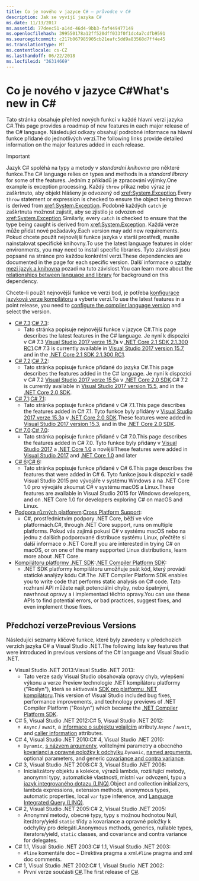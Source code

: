 ```yaml
---
title: Co je nového v jazyce C# – průvodce v C#
description: Jak se vyvíjí jazyka C#
ms.date: 11/13/2017
ms.assetid: 77deec51-a14d-46d4-9bb3-faf449477149
ms.openlocfilehash: 399550178a12ff520dff033f0f1dc4a7cdfb9591
ms.sourcegitcommit: c217b067985905cb21eafc5dd9a83568d7ff4e45
ms.translationtype: MT
ms.contentlocale: cs-CZ
ms.lasthandoff: 06/22/2018
ms.locfileid: "36314669"
---
```

# <a name="whats-new-in-c"></a><span data-ttu-id="9107a-103">Co je nového v jazyce C#</span><span class="sxs-lookup"><span data-stu-id="9107a-103">What's new in C#</span></span> #

<span data-ttu-id="9107a-104">Tato stránka obsahuje přehled nových funkcí v každé hlavní verzi jazyka C#.</span><span class="sxs-lookup"><span data-stu-id="9107a-104">This page provides a roadmap of new features in each major release of the C# language.</span></span> <span data-ttu-id="9107a-105">Následující odkazy obsahují podrobné informace na hlavní funkce přidané do jednotlivých verzí.</span><span class="sxs-lookup"><span data-stu-id="9107a-105">The following links provide detailed information on the major features added in each release.</span></span>

> [!IMPORTANT]
> <span data-ttu-id="9107a-106">Jazyk C# spoléhá na typy a metody v *standardní knihovna* pro některé funkce.</span><span class="sxs-lookup"><span data-stu-id="9107a-106">The C# language relies on types and methods in a *standard library* for some of the features.</span></span> <span data-ttu-id="9107a-107">Jedním z příkladů je zpracování výjimky.</span><span class="sxs-lookup"><span data-stu-id="9107a-107">One example is exception processing.</span></span> <span data-ttu-id="9107a-108">Každý `throw` příkaz nebo výraz je zaškrtnuto, aby objekt hlášeny je odvozený od <xref:System.Exception>.</span><span class="sxs-lookup"><span data-stu-id="9107a-108">Every `throw` statement or expression is checked to ensure the object being thrown is derived from <xref:System.Exception>.</span></span> <span data-ttu-id="9107a-109">Podobně každých `catch` je zaškrtnuta možnost zajistit, aby se zjistilo je odvozen od <xref:System.Exception>.</span><span class="sxs-lookup"><span data-stu-id="9107a-109">Similarly, every `catch` is checked to ensure that the type being caught is derived from <xref:System.Exception>.</span></span> <span data-ttu-id="9107a-110">Každá verze může přidat nové požadavky.</span><span class="sxs-lookup"><span data-stu-id="9107a-110">Each version may add new requirements.</span></span> <span data-ttu-id="9107a-111">Pokud chcete použít nejnovější funkce jazyka v starší prostředí, musíte nainstalovat specifické knihovny.</span><span class="sxs-lookup"><span data-stu-id="9107a-111">To use the latest language features in older environments, you may need to install specific libraries.</span></span> <span data-ttu-id="9107a-112">Tyto závislosti jsou popsané na stránce pro každou konkrétní verzi.</span><span class="sxs-lookup"><span data-stu-id="9107a-112">These dependencies are documented in the page for each specific version.</span></span> <span data-ttu-id="9107a-113">Další informace o [vztahy mezi jazyk a knihovna](relationships-between-language-and-library.md) pozadí na tuto závislost.</span><span class="sxs-lookup"><span data-stu-id="9107a-113">You can learn more about the [relationships between language and library](relationships-between-language-and-library.md) for background on this dependency.</span></span> 

<span data-ttu-id="9107a-114">Chcete-li použít nejnovější funkce ve verzi bod, je potřeba [konfigurace jazyková verze kompilátoru](../language-reference/configure-language-version.md) a vyberte verzi.</span><span class="sxs-lookup"><span data-stu-id="9107a-114">To use the latest features in a point release, you need to [configure the compiler language version](../language-reference/configure-language-version.md) and select the version.</span></span>

* <span data-ttu-id="9107a-115">[C# 7.3](csharp-7-3.md):</span><span class="sxs-lookup"><span data-stu-id="9107a-115">[C# 7.3](csharp-7-3.md):</span></span>
  - <span data-ttu-id="9107a-116">Tato stránka popisuje nejnovější funkce v jazyce C#.</span><span class="sxs-lookup"><span data-stu-id="9107a-116">This page describes the latest features in the C# language.</span></span> <span data-ttu-id="9107a-117">Je nyní k dispozici v C# 7.3 [Visual Studio 2017 verze 15.7](https://visualstudio.microsoft.com/vs/whatsnew/)a v [.NET Core 2.1 SDK 2.1.300 RC1](../../core/whats-new/index.md).</span><span class="sxs-lookup"><span data-stu-id="9107a-117">C# 7.3 is currently available in [Visual Studio 2017 version 15.7](https://visualstudio.microsoft.com/vs/whatsnew/), and in the [.NET Core 2.1 SDK 2.1.300 RC1](../../core/whats-new/index.md).</span></span>
* <span data-ttu-id="9107a-118">[C# 7.2](csharp-7-2.md):</span><span class="sxs-lookup"><span data-stu-id="9107a-118">[C# 7.2](csharp-7-2.md):</span></span>
  - <span data-ttu-id="9107a-119">Tato stránka popisuje funkce přidané do jazyka C#.</span><span class="sxs-lookup"><span data-stu-id="9107a-119">This page describes the features added in the C# language.</span></span> <span data-ttu-id="9107a-120">Je nyní k dispozici v C# 7.2 [Visual Studio 2017 verze 15,5](https://visualstudio.microsoft.com/vs/whatsnew/)a v [.NET Core 2.0 SDK](../../core/whats-new/index.md).</span><span class="sxs-lookup"><span data-stu-id="9107a-120">C# 7.2 is currently available in [Visual Studio 2017 version 15.5](https://visualstudio.microsoft.com/vs/whatsnew/), and in the [.NET Core 2.0 SDK](../../core/whats-new/index.md).</span></span>
* <span data-ttu-id="9107a-121">[C# 7.1](csharp-7-1.md):</span><span class="sxs-lookup"><span data-stu-id="9107a-121">[C# 7.1](csharp-7-1.md):</span></span>
  - <span data-ttu-id="9107a-122">Tato stránka popisuje funkce přidané v C# 7.1.</span><span class="sxs-lookup"><span data-stu-id="9107a-122">This page describes the features added in C# 7.1.</span></span> <span data-ttu-id="9107a-123">Tyto funkce byly přidány v [Visual Studio 2017 verze 15.3](https://visualstudio.microsoft.com/vs/whatsnew/)a v [.NET Core 2.0 SDK](../../core/whats-new/index.md).</span><span class="sxs-lookup"><span data-stu-id="9107a-123">These features were added in [Visual Studio 2017 version 15.3](https://visualstudio.microsoft.com/vs/whatsnew/), and in the [.NET Core 2.0 SDK](../../core/whats-new/index.md).</span></span>
* <span data-ttu-id="9107a-124">[C# 7.0](csharp-7.md):</span><span class="sxs-lookup"><span data-stu-id="9107a-124">[C# 7.0](csharp-7.md):</span></span>
  - <span data-ttu-id="9107a-125">Tato stránka popisuje funkce přidané v C# 7.0.</span><span class="sxs-lookup"><span data-stu-id="9107a-125">This page describes the features added in C# 7.0.</span></span> <span data-ttu-id="9107a-126">Tyto funkce byly přidány v [Visual Studio 2017](https://visualstudio.microsoft.com/vs/whatsnew/) a [.NET Core 1.0](../../core/whats-new/index.md) a novější</span><span class="sxs-lookup"><span data-stu-id="9107a-126">These features were added in [Visual Studio 2017](https://visualstudio.microsoft.com/vs/whatsnew/) and [.NET Core 1.0](../../core/whats-new/index.md) and later</span></span>
* <span data-ttu-id="9107a-127">[C# 6](csharp-6.md):</span><span class="sxs-lookup"><span data-stu-id="9107a-127">[C# 6](csharp-6.md):</span></span>
  - <span data-ttu-id="9107a-128">Tato stránka popisuje funkce přidané v C# 6.</span><span class="sxs-lookup"><span data-stu-id="9107a-128">This page describes the features that were added in C# 6.</span></span> <span data-ttu-id="9107a-129">Tyto funkce jsou k dispozici v sadě Visual Studio 2015 pro vývojáře v systému Windows a na .NET Core 1.0 pro vývojáře zkoumat C# v systému macOS a Linux.</span><span class="sxs-lookup"><span data-stu-id="9107a-129">These features are available in Visual Studio 2015 for Windows developers, and on .NET Core 1.0 for developers exploring C# on macOS and Linux.</span></span>
* <span data-ttu-id="9107a-130">[Podpora různých platforem](../../core/index.md):</span><span class="sxs-lookup"><span data-stu-id="9107a-130">[Cross Platform Support](../../core/index.md):</span></span>
  - <span data-ttu-id="9107a-131">C#, prostřednictvím podpory .NET Core, běží ve více platformách.</span><span class="sxs-lookup"><span data-stu-id="9107a-131">C#, through .NET Core support, runs on multiple platforms.</span></span> <span data-ttu-id="9107a-132">Pokud vás zajímá pokusí C# v systému macOS nebo na jednu z dalších podporované distribuce systému Linux, přečtěte si další informace o .NET Core.</span><span class="sxs-lookup"><span data-stu-id="9107a-132">If you are interested in trying C# on macOS, or on one of the many supported Linux distributions, learn more about .NET Core.</span></span>
* <span data-ttu-id="9107a-133">[Kompilátoru platformy .NET SDK](../roslyn-sdk/index.md):</span><span class="sxs-lookup"><span data-stu-id="9107a-133">[.NET Compiler Platform SDK](../roslyn-sdk/index.md):</span></span>
  - <span data-ttu-id="9107a-134">.NET SDK platformy kompilátoru umožňuje psát kód, který provádí statické analýzy kódu C#.</span><span class="sxs-lookup"><span data-stu-id="9107a-134">The .NET Compiler Platform SDK enables you to write code that performs static analysis on C# code.</span></span> <span data-ttu-id="9107a-135">Tato rozhraní API můžete najít potenciální chyby, nebo špatnými, navrhnout opravy a i implementaci těchto opravy.</span><span class="sxs-lookup"><span data-stu-id="9107a-135">You can use these APIs to find potential errors, or bad practices, suggest fixes, and even implement those fixes.</span></span>

## <a name="previous-versions"></a><span data-ttu-id="9107a-136">Předchozí verze</span><span class="sxs-lookup"><span data-stu-id="9107a-136">Previous Versions</span></span>

<span data-ttu-id="9107a-137">Následující seznamy klíčové funkce, které byly zavedeny v předchozích verzích jazyka C# a Visual Studio .NET.</span><span class="sxs-lookup"><span data-stu-id="9107a-137">The following lists key features that were introduced in previous versions of the C# language and Visual Studio .NET.</span></span>

* <span data-ttu-id="9107a-138">Visual Studio .NET 2013:</span><span class="sxs-lookup"><span data-stu-id="9107a-138">Visual Studio .NET 2013:</span></span>
  - <span data-ttu-id="9107a-139">Tato verze sady Visual Studio obsahovala opravy chyb, vylepšení výkonu a verze Preview technologie .NET kompilátoru platformy ("Roslyn"), která se aktivovala [SDK pro platformu .NET kompilátoru](../roslyn-sdk/index.md).</span><span class="sxs-lookup"><span data-stu-id="9107a-139">This version of Visual Studio included bug fixes, performance improvements, and technology previews of .NET Compiler Platform ("Roslyn") which became the [.NET Compiler Platform SDK](../roslyn-sdk/index.md).</span></span>
* <span data-ttu-id="9107a-140">C# 5, Visual Studio .NET 2012:</span><span class="sxs-lookup"><span data-stu-id="9107a-140">C# 5, Visual Studio .NET 2012:</span></span>
  - <span data-ttu-id="9107a-141">`Async` / `await`, a [informace o subjektu volajícím](../programming-guide/concepts/caller-information.md) atributy.</span><span class="sxs-lookup"><span data-stu-id="9107a-141">`Async` / `await`, and [caller information](../programming-guide/concepts/caller-information.md) attributes.</span></span>
* <span data-ttu-id="9107a-142">C# 4, Visual Studio .NET 2010:</span><span class="sxs-lookup"><span data-stu-id="9107a-142">C# 4, Visual Studio .NET 2010:</span></span>
  - <span data-ttu-id="9107a-143">`Dynamic`, [s názvem argumenty](../programming-guide/classes-and-structs/named-and-optional-arguments.md), volitelnými parametry a obecného [kovarianci a opravné položky k odchylku](../programming-guide/concepts/covariance-contravariance/index.md).</span><span class="sxs-lookup"><span data-stu-id="9107a-143">`Dynamic`, [named arguments](../programming-guide/classes-and-structs/named-and-optional-arguments.md), optional parameters, and generic [covariance and contra variance](../programming-guide/concepts/covariance-contravariance/index.md).</span></span>
* <span data-ttu-id="9107a-144">C# 3, Visual Studio .NET 2008:</span><span class="sxs-lookup"><span data-stu-id="9107a-144">C# 3, Visual Studio .NET 2008:</span></span>
  - <span data-ttu-id="9107a-145">Inicializátory objektu a kolekce, výrazů lambda, rozšiřující metody, anonymní typy, automatické vlastnosti, místní `var` odvození, typu a [jazyk integrovaného dotazu (LINQ)](../programming-guide/concepts/linq/index.md).</span><span class="sxs-lookup"><span data-stu-id="9107a-145">Object and collection initializers, lambda expressions, extension methods, anonymous types, automatic properties, local `var` type inference, and [Language Integrated Query (LINQ)](../programming-guide/concepts/linq/index.md).</span></span>
* <span data-ttu-id="9107a-146">C# 2, Visual Studio .NET 2005:</span><span class="sxs-lookup"><span data-stu-id="9107a-146">C# 2, Visual Studio .NET 2005:</span></span>
  - <span data-ttu-id="9107a-147">Anonymní metody, obecné typy, typy s možnou hodnotou Null, iterátory/yield `static` třídy a kovariance a opravné položky k odchylky pro delegáti.</span><span class="sxs-lookup"><span data-stu-id="9107a-147">Anonymous methods, generics, nullable types, iterators/yield, `static` classes, and covariance and contra variance for delegates.</span></span>
* <span data-ttu-id="9107a-148">C# 1.1, Visual Studio .NET 2003:</span><span class="sxs-lookup"><span data-stu-id="9107a-148">C# 1.1, Visual Studio .NET 2003:</span></span>
  - <span data-ttu-id="9107a-149">`#line` komentáře doc – Direktiva pragma a xml.</span><span class="sxs-lookup"><span data-stu-id="9107a-149">`#line` pragma and xml doc comments.</span></span>
* <span data-ttu-id="9107a-150">C# 1, Visual Studio .NET 2002:</span><span class="sxs-lookup"><span data-stu-id="9107a-150">C# 1, Visual Studio .NET 2002:</span></span>
  - <span data-ttu-id="9107a-151">První verze součásti [C#](../csharp.md).</span><span class="sxs-lookup"><span data-stu-id="9107a-151">The first release of [C#](../csharp.md).</span></span>
